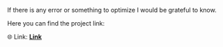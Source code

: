 If there is any error or something to optimize I would be grateful to know.

Here you can find the project link:

🌐 Link: <strong><a href="https://ihassan.com/Home/Projects/Websites/Bottle/Bottle.html">Link</a></strong>
